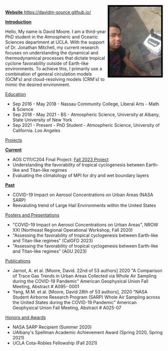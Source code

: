 <img align="right" width="166" height="222" src="/assets/IMG/profile_pic.jpg" alt="your-image-description" style="border: 5px solid  Black;">

<ins> **Website** </ins> https://davidm-source.github.io/

<ins> **Introduction** </ins>


Hello, My name is David Moore. I am a third-year PhD student in the Atmospheric and Oceanic Sciences department at UCLA. With the support of Dr. Jonathan Mitchell, my current research focuses on understanding the dynamical and thermodynamical processes that dictate tropical cyclone favorability outside of Earth-like environments. To achieve this, I primarily use a combination of general circulation models (GCM's) and cloud-resolving models (CRM's) to mimic the desired environment. 

<ins> Education </ins>


- Sep 2016 - May 2018 - Nassau Community College, Liberal Arts - Math & Science
- Sep 2018 - May 2021 - BS - Atmospheric Science, University at Albany, State University of New York
- Sep 2021 - Present - PhD Student - Atmospheric Science, University of California. Los Angeles

<ins> Projects </ins>

<ins> **Current** </ins>
- AOS C111/C204 Final Project: [Fall 2023 Project](/project.md)
- Understanding the favorability of tropical cyclogenesis between Earth-like and Titan-like regimes
- Evaluating the climatology of MPI for dry and wet boundary layers

<ins> **Past** </ins>
- COVID-19 Impact on Aerosol Concentrations on Urban Areas (NASA SARP)
- Reevaluting trend of Large Hail Environments within the United States

<ins> Posters and Presentations </ins>

- "COVID-19 Impact on Aerosol Concentrations on Urban Areas", NROW XXI (Northeast Regional Operational Workshop, Fall 2020)
- "Assessing the favorability of tropical cyclogenesis between Earth-like and Titan-like regimes" (CalGFD 2023)
- "Assessing the favorability of tropical cyclogenesis between Earth-like and Titan-like regimes" (AGU 2023)

<ins> Publications </ins>

- Jarnot, A. et al. [Moore, David. 22nd of 53 authors] 2020 "A Comparison of Trace Gas Trends in Urban Areas Collected
via Whole Air Sampling during the COVID-19 Pandemic" American Geophysical Union Fall Meeting, Abstract # A095-
0001
- Yang, M.M. et al. [Moore, David 28th of 53 authors], 2020 "NASA Student Airborne Research Program (SARP) Whole
Air Sampling across the United States during the COVID-19 Pandemic" American Geophysical Union Fall Meeting,
Abstract # A025-07

<ins> Honors and Awards </ins>

- NASA SARP Recipient (Summer 2020)
- UAlbany's Spellman Academic Achievement Award (Spring 2020, Spring 2021)
- UCLA Cota-Robles Fellowship (Fall 2021)
